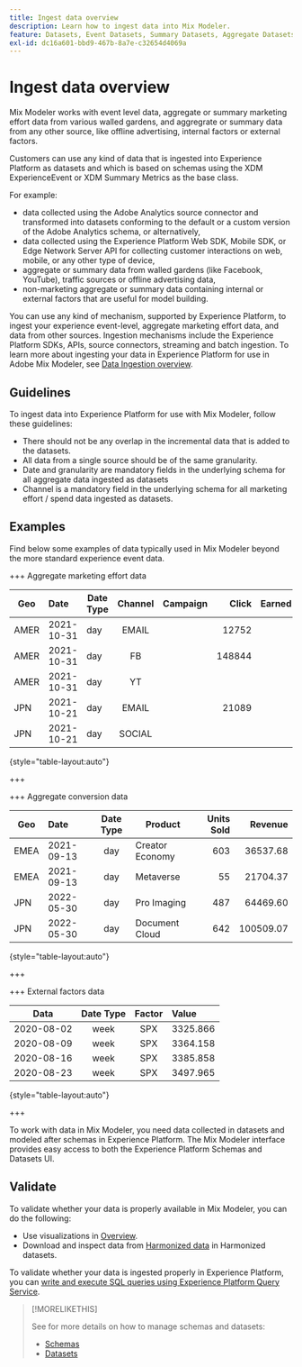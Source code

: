 ```yaml
---
title: Ingest data overview
description: Learn how to ingest data into Mix Modeler.
feature: Datasets, Event Datasets, Summary Datasets, Aggregate Datasets
exl-id: dc16a601-bbd9-467b-8a7e-c32654d4069a
---
```

# Ingest data overview

Mix Modeler works with event level data, aggregate or summary marketing effort data from various walled gardens, and aggregrate or summary data from any other source, like offline advertising, internal factors or external factors. 

Customers can use any kind of data that is ingested into Experience Platform as datasets and which is based on schemas using the XDM ExperienceEvent or XDM Summary Metrics as the base class. 

For example:

* data collected using the Adobe Analytics source connector and transformed into datasets conforming to the default or a custom version of the Adobe Analytics schema, or alternatively,
* data collected using the Experience Platform Web SDK, Mobile SDK, or Edge Network Server API for collecting customer interactions on web, mobile, or any other type of device,
* aggregate or summary data from walled gardens (like Facebook, YouTube), traffic sources or offline advertising data,
* non-marketing aggregate or summary data containing internal or external factors that are useful for model building.

You can use any kind of mechanism, supported by Experience Platform, to ingest your experience event-level, aggregate marketing effort data, and data from other sources. Ingestion mechanisms include the Experience Platform SDKs, APIs, source connectors, streaming and batch ingestion. To learn more about ingesting your data in Experience Platform for use in Adobe Mix Modeler, see [Data Ingestion overview](https://experienceleague.adobe.com/en/docs/experience-platform/ingestion/home).

## Guidelines

To ingest data into Experience Platform for use with Mix Modeler, follow these guidelines:

* There should not be any overlap in the incremental data that is added to the datasets.
* All data from a single source should be of the same granularity.
* Date and granularity are mandatory fields in the underlying schema for all aggregate data ingested as datasets
* Channel is a mandatory field in the underlying schema for all marketing effort / spend data ingested as datasets.


## Examples

Find below some examples of data typically used in Mix Modeler beyond the more standard experience event data.

+++ Aggregate marketing effort data

| Geo | Date | Date Type | Channel | Campaign | Click | Earned | Engagement | Impression | Open | Owned | Sent | Spend |
|---|:--|---|:---:|---|--:|---|--:|---|---|---|--:|--:|
|AMER|2021-10-31|day|EMAIL| |12752| | | | | |1132945| |
|AMER|2021-10-31|day|FB| |148844| | | | | | | 42111 | 
|AMER|2021-10-31|day|YT| | | |2314452| | | | | 10540 |
|JPN|2021-10-21|day|EMAIL| |21089| | | | | |3283626| |
|JPN|2021-10-21|day|SOCIAL| | | |621| | | | | 74512 |

{style="table-layout:auto"}

+++

+++ Aggregate conversion data

| Geo | Date | Date Type | Product | Units Sold | Revenue |
|---|:---|:---:|---|--:|--:|
|EMEA|2021-09-13|day|Creator Economy|603|36537.68|
|EMEA|2021-09-13|day|Metaverse|55|21704.37|
|JPN|2022-05-30|day|Pro Imaging| 487|64469.60|
|JPN|2022-05-30|day|Document Cloud|642|100509.07|

{style="table-layout:auto"}

+++

+++ External factors data

| Data | Date Type | Factor | Value |
|---|:---:|:---:|:---|
|2020-08-02|week|SPX|3325.866|
|2020-08-09|week|SPX|3364.158|
|2020-08-16|week|SPX|3385.858|
|2020-08-23|week|SPX|3497.965|

{style="table-layout:auto"}

+++

To work with data in Mix Modeler, you need data collected in datasets and modeled after schemas in Experience Platform. The Mix Modeler interface provides easy access to both the Experience Platform Schemas and Datasets UI.


## Validate

To validate whether your data is properly available in Mix Modeler, you can do the following:

* Use visualizations in  [Overview](/help/overview.md).
* Download and inspect data from [Harmonized data](/help/harmonize-data/overview.md) in Harmonized datasets.

To validate whether your data is ingested properly in Experience Platform, you can [write and execute SQL queries using Experience Platform Query Service](https://experienceleague.adobe.com/en/docs/experience-platform/query/home).


>[!MORELIKETHIS]
>
>See for more details on how to manage schemas and datasets:
>
>* [Schemas](schemas.md)
>* [Datasets](datasets.md)
